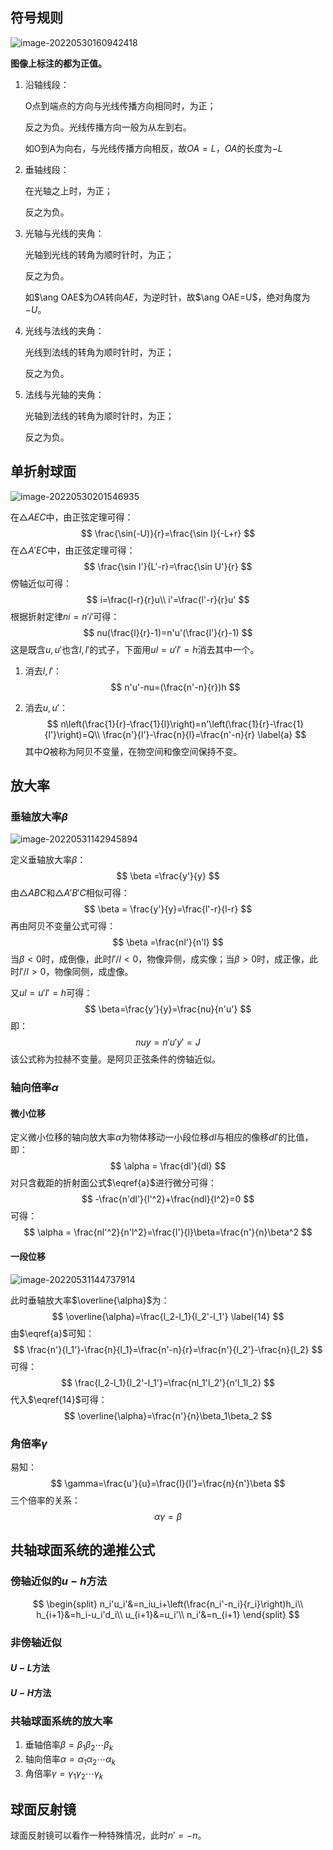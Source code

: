 ## 符号规则

![image-20220530160942418](../../img/球面和共轴球面系统/image-20220530160942418.png)

**图像上标注的都为正值。**

1. 沿轴线段：

   O点到端点的方向与光线传播方向相同时，为正；

   反之为负。光线传播方向一般为从左到右。

   如O到A为向右，与光线传播方向相反，故$OA=L$，$OA$的长度为$-L$

2. 垂轴线段：

   在光轴之上时，为正；

   反之为负。

3. 光轴与光线的夹角：

   光轴到光线的转角为顺时针时，为正；

   反之为负。

   如$\ang OAE$为$OA$转向$AE$，为逆时针，故$\ang OAE=U$，绝对角度为$-U$。

4. 光线与法线的夹角：

   光线到法线的转角为顺时针时，为正；

   反之为负。

5. 法线与光轴的夹角：

   光轴到法线的转角为顺时针时，为正；

   反之为负。

## 单折射球面

![image-20220530201546935](../../img/球面和共轴球面系统/image-20220530201546935.png)

在$\triangle AEC$中，由正弦定理可得：
$$
\frac{\sin(-U)}{r}=\frac{\sin I}{-L+r}
$$
在$\triangle A'EC$中，由正弦定理可得：
$$
\frac{\sin I'}{L'-r}=\frac{\sin U'}{r}
$$
傍轴近似可得：
$$
i=\frac{l-r}{r}u\\
i'=\frac{l'-r}{r}u'
$$
根据折射定律$ni=n'i'$可得：
$$
nu(\frac{l}{r}-1)=n'u'(\frac{l'}{r}-1)
$$
这是既含$u,u'$也含$l,l'$的式子，下面用$ul=u'l'=h$消去其中一个。

1. 消去$l,l'$：
   $$
   n'u'-nu=(\frac{n'-n}{r})h
   $$

2. 消去$u,u'$：
   $$
   n\left(\frac{1}{r}-\frac{1}{l}\right)=n'\left(\frac{1}{r}-\frac{1}{l'}\right)=Q\\
   \frac{n'}{l'}-\frac{n}{l}=\frac{n'-n}{r} \label{a}
   $$
   其中$Q$被称为阿贝不变量，在物空间和像空间保持不变。

## 放大率

### 垂轴放大率$\beta$

![image-20220531142945894](../../img/球面和共轴球面系统/image-20220531142945894.png)

定义垂轴放大率$\beta$：
$$
\beta =\frac{y'}{y}
$$
由$\triangle ABC$和$\triangle A'B'C$相似可得：
$$
\beta = \frac{y'}{y}=\frac{l'-r}{l-r}
$$
再由阿贝不变量公式可得：
$$
\beta =\frac{nl'}{n'l}
$$
当$\beta<0$时，成倒像，此时$l'/l<0$，物像异侧，成实像；当$\beta>0$时，成正像，此时$l'/l>0$，物像同侧，成虚像。

又$ul=u'l'=h$可得：
$$
\beta=\frac{y'}{y}=\frac{nu}{n'u'}
$$
即：
$$
nuy=n'u'y'=J
$$
该公式称为拉赫不变量。是阿贝正弦条件的傍轴近似。

### 轴向倍率$\alpha$

#### 微小位移

定义微小位移的轴向放大率$\alpha$为物体移动一小段位移$dl$与相应的像移$dl'$的比值，即：
$$
\alpha = \frac{dl'}{dl}
$$
对只含截距的折射面公式$\eqref{a}$进行微分可得：
$$
-\frac{n'dl'}{l'^2}+\frac{ndl}{l^2}=0
$$
可得：
$$
\alpha = \frac{nl'^2}{n'l^2}=\frac{l'}{l}\beta=\frac{n'}{n}\beta^2
$$

#### 一段位移

![image-20220531144737914](../../img/球面和共轴球面系统/image-20220531144737914.png)

此时垂轴放大率$\overline{\alpha}$为：
$$
\overline{\alpha}=\frac{l_2-l_1}{l_2'-l_1'} \label{14}
$$
由$\eqref{a}$可知：
$$
\frac{n'}{l_1'}-\frac{n}{l_1}=\frac{n'-n}{r}=\frac{n'}{l_2'}-\frac{n}{l_2}
$$
可得：
$$
\frac{l_2-l_1}{l_2'-l_1'}=\frac{nl_1'l_2'}{n'l_1l_2}
$$
代入$\eqref{14}$可得：
$$
\overline{\alpha}=\frac{n'}{n}\beta_1\beta_2
$$

### 角倍率$\gamma$

易知：
$$
\gamma=\frac{u'}{u}=\frac{l}{l'}=\frac{n}{n'}\beta
$$
三个倍率的关系：
$$
\alpha\gamma=\beta
$$

## 共轴球面系统的递推公式

### 傍轴近似的$u-h$方法

$$
\begin{split}
n_i'u_i'&=n_iu_i+\left(\frac{n_i'-n_i}{r_i}\right)h_i\\
h_{i+1}&=h_i-u_i'd_i\\
u_{i+1}&=u_i'\\
n_i'&=n_{i+1}
\end{split}
$$

### 非傍轴近似

#### $U-L$方法

#### $U-H$方法

### 共轴球面系统的放大率

1. 垂轴倍率$\beta=\beta_1\beta_2\cdots\beta_k$
2. 轴向倍率$\alpha = \alpha_1\alpha_2\cdots\alpha_k$
3. 角倍率$\gamma=\gamma_1\gamma_2\cdots\gamma_k$

## 球面反射镜

球面反射镜可以看作一种特殊情况，此时$n'=-n$。
